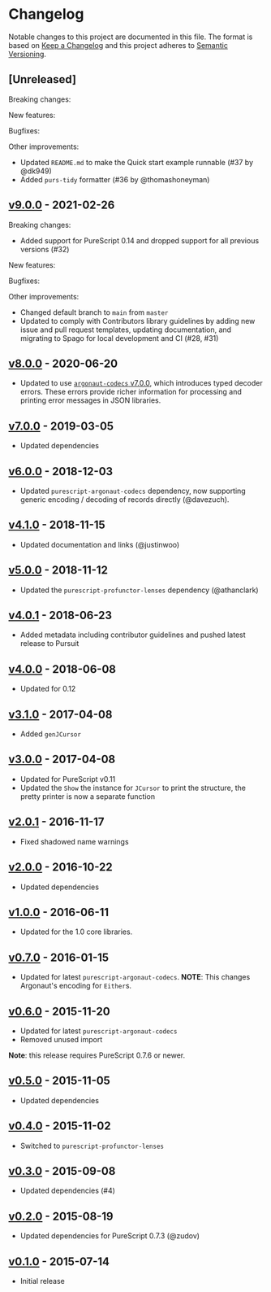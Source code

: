 # Changelog

Notable changes to this project are documented in this file. The format is based on [Keep a Changelog](https://keepachangelog.com/en/1.0.0/) and this project adheres to [Semantic Versioning](https://semver.org/spec/v2.0.0.html).

## [Unreleased]

Breaking changes:

New features:

Bugfixes:

Other improvements:
- Updated `README.md` to make the Quick start example runnable (#37 by @dk949)
- Added `purs-tidy` formatter (#36 by @thomashoneyman)

## [v9.0.0](https://github.com/purescript-contrib/purescript-argonaut-traversals/releases/tag/v9.0.0) - 2021-02-26

Breaking changes:
- Added support for PureScript 0.14 and dropped support for all previous versions (#32)

New features:

Bugfixes:

Other improvements:
- Changed default branch to `main` from `master`
- Updated to comply with Contributors library guidelines by adding new issue and pull request templates, updating documentation, and migrating to Spago for local development and CI (#28, #31)

## [v8.0.0](https://github.com/purescript-contrib/purescript-argonaut-traversals/releases/tag/v8.0.0) - 2020-06-20

- Updated to use [`argonaut-codecs` v7.0.0](https://github.com/purescript-contrib/purescript-argonaut-codecs/releases/tag/v7.0.0), which introduces typed decoder errors. These errors provide richer information for processing and printing error messages in JSON libraries.

## [v7.0.0](https://github.com/purescript-contrib/purescript-argonaut-traversals/releases/tag/v7.0.0) - 2019-03-05

- Updated dependencies

## [v6.0.0](https://github.com/purescript-contrib/purescript-argonaut-traversals/releases/tag/v6.0.0) - 2018-12-03

- Updated `purescript-argonaut-codecs` dependency, now supporting generic encoding / decoding of records directly (@davezuch).

## [v4.1.0](https://github.com/purescript-contrib/purescript-argonaut-traversals/releases/tag/v4.1.0) - 2018-11-15

- Updated documentation and links (@justinwoo)

## [v5.0.0](https://github.com/purescript-contrib/purescript-argonaut-traversals/releases/tag/v5.0.0) - 2018-11-12

- Updated the `purescript-profunctor-lenses` dependency (@athanclark)

## [v4.0.1](https://github.com/purescript-contrib/purescript-argonaut-traversals/releases/tag/v4.0.1) - 2018-06-23

- Added metadata including contributor guidelines and pushed latest release to Pursuit

## [v4.0.0](https://github.com/purescript-contrib/purescript-argonaut-traversals/releases/tag/v4.0.0) - 2018-06-08

- Updated for 0.12

## [v3.1.0](https://github.com/purescript-contrib/purescript-argonaut-traversals/releases/tag/v3.1.0) - 2017-04-08

- Added `genJCursor`

## [v3.0.0](https://github.com/purescript-contrib/purescript-argonaut-traversals/releases/tag/v3.0.0) - 2017-04-08

- Updated for PureScript v0.11
- Updated the `Show` the instance for `JCursor` to print the structure, the pretty printer is now a separate function

## [v2.0.1](https://github.com/purescript-contrib/purescript-argonaut-traversals/releases/tag/v2.0.1) - 2016-11-17

- Fixed shadowed name warnings

## [v2.0.0](https://github.com/purescript-contrib/purescript-argonaut-traversals/releases/tag/v2.0.0) - 2016-10-22

- Updated dependencies

## [v1.0.0](https://github.com/purescript-contrib/purescript-argonaut-traversals/releases/tag/v1.0.0) - 2016-06-11

- Updated for the 1.0 core libraries.

## [v0.7.0](https://github.com/purescript-contrib/purescript-argonaut-traversals/releases/tag/v0.7.0) - 2016-01-15

- Updated for latest `purescript-argonaut-codecs`. **NOTE**: This changes Argonaut's encoding for `Either`s.

## [v0.6.0](https://github.com/purescript-contrib/purescript-argonaut-traversals/releases/tag/v0.6.0) - 2015-11-20

- Updated for latest `purescript-argonaut-codecs`
- Removed unused import

**Note**: this release requires PureScript 0.7.6 or newer.

## [v0.5.0](https://github.com/purescript-contrib/purescript-argonaut-traversals/releases/tag/v0.5.0) - 2015-11-05

- Updated dependencies

## [v0.4.0](https://github.com/purescript-contrib/purescript-argonaut-traversals/releases/tag/v0.4.0) - 2015-11-02

- Switched to `purescript-profunctor-lenses`

## [v0.3.0](https://github.com/purescript-contrib/purescript-argonaut-traversals/releases/tag/v0.3.0) - 2015-09-08

- Updated dependencies (#4)

## [v0.2.0](https://github.com/purescript-contrib/purescript-argonaut-traversals/releases/tag/v0.2.0) - 2015-08-19

- Updated dependencies for PureScript 0.7.3 (@zudov)

## [v0.1.0](https://github.com/purescript-contrib/purescript-argonaut-traversals/releases/tag/v0.1.0) - 2015-07-14

- Initial release
